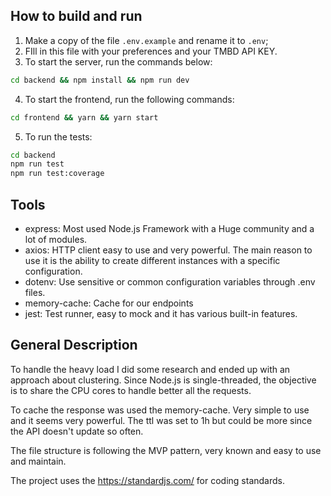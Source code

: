 ## How to build and run

1. Make a copy of the file `.env.example` and rename it to `.env`;
2. FIll in this file with your preferences and your TMBD API KEY.
3. To start the server, run the commands below:
```sh
cd backend && npm install && npm run dev
```

4. To start the frontend, run the following commands:
```sh
cd frontend && yarn && yarn start
```
5. To run the tests:
```sh
cd backend
npm run test
npm run test:coverage
```

## Tools
- express: Most used Node.js Framework with a Huge community and a lot of modules.
- axios: HTTP client easy to use and very powerful. The main reason to use it is the ability to create different instances with a specific configuration.
- dotenv: Use sensitive or common configuration variables through .env files.
- memory-cache: Cache for our endpoints
- jest: Test runner, easy to mock and it has various built-in features.

## General Description
To handle the heavy load I did some research and ended up with an approach about clustering. Since Node.js is single-threaded, the objective is to share the CPU cores to handle better all the requests.

To cache the response was used the memory-cache. Very simple to use and it seems very powerful. The ttl was set to 1h but could be more since the API doesn't update so often.

The file structure is following the MVP pattern, very known and easy to use and maintain.

The project uses the https://standardjs.com/ for coding standards.
